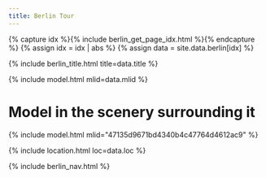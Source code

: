 ```yaml
---
title: Berlin Tour
---
```


{% capture idx %}{% include berlin_get_page_idx.html %}{% endcapture %}
{% assign idx = idx | abs %}
{% assign data = site.data.berlin[idx] %}

{% include berlin_title.html title=data.title %}

{% include model.html mlid=data.mlid %}

# Model in the scenery surrounding it

{% include model.html mlid="47135d9671bd4340b4c47764d4612ac9" %}

{% include location.html loc=data.loc %}

{% include berlin_nav.html %}
